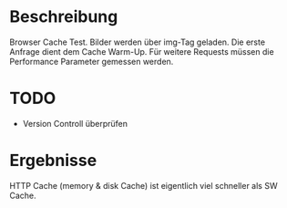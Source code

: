 # Beschreibung
Browser Cache Test. Bilder werden über img-Tag geladen.
Die erste Anfrage dient dem Cache Warm-Up. Für weitere Requests müssen die Performance Parameter gemessen werden. 

# TODO
- Version Controll überprüfen

# Ergebnisse

HTTP Cache (memory & disk Cache) ist eigentlich viel schneller als SW Cache.  